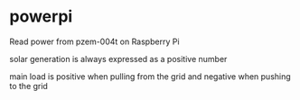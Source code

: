 # powerpi
Read power from pzem-004t on Raspberry Pi

solar generation is always expressed as a positive number

main load is positive when pulling from the grid and negative when pushing to the grid
